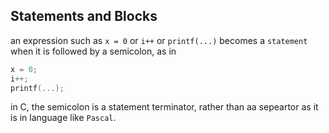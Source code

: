 ## Statements and Blocks
an expression such as `x = 0` or `i++` or `printf(...)` becomes a `statement` when it is followed by a semicolon, as in
```C
x = 0;
i++;
printf(...);
```
in C, the semicolon is a statement terminator, rather than aa sepeartor as it is in language like `Pascal`.
